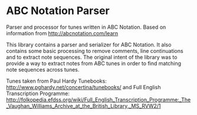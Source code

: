# ABC Notation Parser
Parser and processor for tunes written in ABC Notation. Based on information from http://abcnotation.com/learn

This library contains a parser and serializer for ABC Notation. It also contains some basic processing to remove
comments, line continuations and to extract note sequences. The original intent of the library was to provide
a way to extract notes from ABC tunes in order to find matching note sequences across tunes.

Tunes taken from Paul Hardy Tunebooks: http://www.pghardy.net/concertina/tunebooks/ and
Full English Transcription Programme: http://folkopedia.efdss.org/wiki/Full_English_Transcription_Programme:_The_Vaughan_Williams_Archive_at_the_British_Library,_MS_RVW2/1

